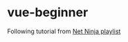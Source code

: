 # vue-beginner

Following tutorial from [Net Ninja playlist](https://www.youtube.com/playlist?list=PL4cUxeGkcC9hYYGbV60Vq3IXYNfDk8At1)
